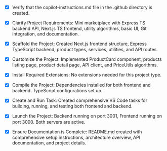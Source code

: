 <!-- Use this file to provide workspace-specific custom instructions to Copilot. For more details, visit https://code.visualstudio.com/docs/copilot/copilot-customization#_use-a-githubcopilotinstructionsmd-file -->

- [x] Verify that the copilot-instructions.md file in the .github directory is created.

- [x] Clarify Project Requirements: Mini marketplace with Express TS backend API, Next.js TS frontend, utility algorithms, basic UI, Git integration, and documentation.

- [x] Scaffold the Project: Created Next.js frontend structure, Express TypeScript backend, product types, services, utilities, and API routes.

- [x] Customize the Project: Implemented ProductCard component, products listing page, product detail page, API client, and PriceUtils algorithms.

- [x] Install Required Extensions: No extensions needed for this project type.

- [x] Compile the Project: Dependencies installed for both frontend and backend. TypeScript configurations set up.

- [x] Create and Run Task: Created comprehensive VS Code tasks for building, running, and testing both frontend and backend.

- [x] Launch the Project: Backend running on port 3001, Frontend running on port 3000. Both servers are active.

- [x] Ensure Documentation is Complete: README.md created with comprehensive setup instructions, architecture overview, API documentation, and project details.
